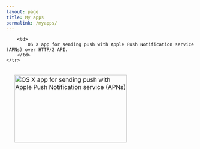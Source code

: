 ```yaml
---
layout: page
title: My apps
permalink: /myapps/
---
```


<style>
table{
    border:2px solid #00000000;
}

tr {
    border:2px solid #00000000;
}

td {
    border:2px solid #00000000;
}
</style>

<table>
	<tr>
		<td style="width:50%">
			<a href="https://github.com/khorbushko/Antumbra"><img src="{{site.baseurl}}/myApps/antumbra.png" alt="OS X app for sending push with Apple Push Notification service (APNs)" style="width:300px;height:180px;padding:10px"></a>
		</td>
			
		<td>
			OS X app for sending push with Apple Push Notification service (APNs) over HTTP/2 API.
		</td>
	</tr>
</table>
